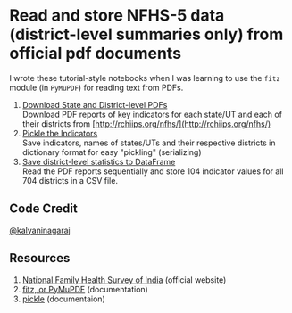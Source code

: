 # Read and store NFHS-5 data (district-level summaries only) from official pdf documents
I wrote these tutorial-style notebooks when I was learning to use the `fitz` module (in `PyMuPDF`) for reading text from PDFs.

1. [Download State and District-level PDFs](https://nbviewer.org/github/kalyaninagaraj/NFHS5/blob/main/DownloadPDFs.ipynb)  
   Download PDF reports of key indicators for each state/UT and each of their districts from [http://rchiips.org/nfhs/](http://rchiips.org/nfhs/)
2. [Pickle the Indicators](https://nbviewer.org/github/kalyaninagaraj/NFHS5/blob/main/PickleIndicators.ipynb)  
   Save indicators, names of states/UTs and their respective districts in dictionary format for easy "pickling" (serializing)  
3. [Save district-level statistics to DataFrame](https://nbviewer.org/github/kalyaninagaraj/NFHS5/blob/main/WriteToDataFrame.ipynb)  
   Read the PDF reports sequentially and store 104 indicator values for all 704 districts in a CSV file.

## Code Credit
[@kalyaninagaraj](https://github.com/kalyaninagaraj/)

## Resources
1. [National Family Health Survey of India](http://rchiips.org/nfhs/factsheet_NFHS-5.shtml) (official website)
2. [fitz, or PyMuPDF](https://pymupdf.readthedocs.io/en/latest/intro.html) (documentation)
3. [pickle](https://docs.python.org/3/library/pickle.html) (documentaion)
